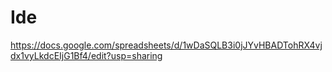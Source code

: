 # Ide 
https://docs.google.com/spreadsheets/d/1wDaSQLB3i0jJYvHBADTohRX4vjdx1vyLkdcEIjG1Bf4/edit?usp=sharing
